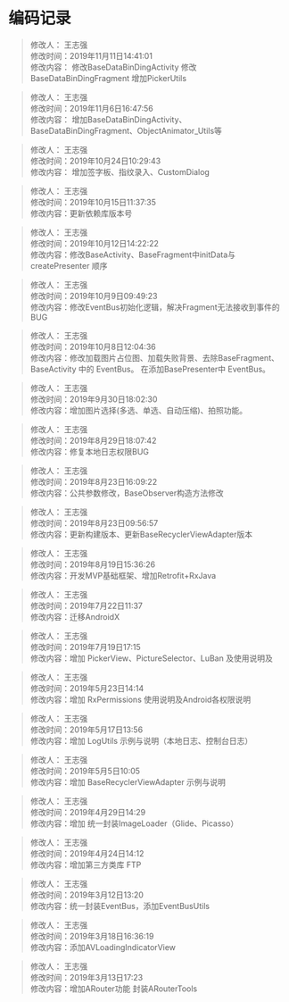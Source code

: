 # 编码记录

  >  修改人： 王志强 <br>
  >  修改时间：2019年11月11日14:41:01 <br>
  >  修改内容：	修改BaseDataBinDingActivity 修改BaseDataBinDingFragment 增加PickerUtils <br> 


  >  修改人： 王志强 <br>
  >  修改时间：2019年11月6日16:47:56 <br>
  >  修改内容：	增加BaseDataBinDingActivity、BaseDataBinDingFragment、ObjectAnimator_Utils等 <br> 

  >  修改人： 王志强 <br>
  >  修改时间：2019年10月24日10:29:43 <br>
  >  修改内容：	增加签字板、指纹录入、CustomDialog <br> 


   >  修改人： 王志强 <br>
  >  修改时间：2019年10月15日11:37:35 <br>
  >  修改内容：更新依赖库版本号 <br> 

  >  修改人： 王志强 <br>
  >  修改时间：2019年10月12日14:22:22 <br>
  >  修改内容：修改BaseActivity、BaseFragment中initData与createPresenter 顺序 <br> 

  >  修改人： 王志强 <br>
  >  修改时间：2019年10月9日09:49:23 <br>
  >  修改内容：修改EventBus初始化逻辑，解决Fragment无法接收到事件的BUG <br> 

 
  >  修改人： 王志强 <br>
  >  修改时间：2019年10月8日12:04:36 <br>
  >  修改内容：修改加载图片占位图、加载失败背景、去除BaseFragment、BaseActivity 中的  EventBus。 在添加BasePresenter中 EventBus。 <br> 


  >  修改人： 王志强 <br>
  >  修改时间：2019年9月30日18:02:30 <br>
  >  修改内容：增加图片选择(多选、单选、自动压缩)、拍照功能。 <br> 


  >  修改人： 王志强 <br>
  >  修改时间：2019年8月29日18:07:42 <br>
  >  修改内容：修复本地日志权限BUG <br> 

  >  修改人： 王志强 <br>
  >  修改时间：2019年8月23日16:09:22 <br>
  >  修改内容：公共参数修改，BaseObserver构造方法修改 <br> 

  >  修改人： 王志强 <br>
  >  修改时间：2019年8月23日09:56:57 <br>
  >  修改内容：更新构建版本、更新BaseRecyclerViewAdapter版本 <br>  

  >  修改人： 王志强 <br>
  >  修改时间：2019年8月19日15:36:26 <br>
  >  修改内容：开发MVP基础框架、增加Retrofit+RxJava <br>  

  >  修改人： 王志强 <br>
  >  修改时间：2019年7月22日11:37 <br>
  >  修改内容：迁移AndroidX <br>

  >  修改人： 王志强 <br>
  >  修改时间：2019年7月19日17:15 <br>
  >  修改内容：增加 PickerView、PictureSelector、LuBan 及使用说明及 <br>

  >  修改人： 王志强 <br>
  >  修改时间：2019年5月23日14:14 <br>
  >  修改内容：增加 RxPermissions 使用说明及Android各权限说明 <br>

  >  修改人： 王志强 <br>
  >  修改时间：2019年5月17日13:56 <br>
  >  修改内容：增加 LogUtils 示例与说明（本地日志、控制台日志） <br>

  >  修改人： 王志强 <br>
  >  修改时间：2019年5月5日10:05 <br>
  >  修改内容：增加 BaseRecyclerViewAdapter 示例与说明 <br>

  >  修改人： 王志强 <br>
  >  修改时间：2019年4月29日14:29 <br>
  >  修改内容：增加 统一封装ImageLoader（Glide、Picasso） <br>
  
  >  修改人： 王志强 <br>
  >  修改时间：2019年4月24日14:12 <br>
  >  修改内容：增加第三方类库 FTP <br>

  >  修改人： 王志强 <br>
  >  修改时间：2019年3月12日13:20 <br>
  >  修改内容：统一封装EventBus，添加EventBusUtils <br>

  >  修改人： 王志强 <br>
  >  修改时间：2019年3月18日16:36:19 <br>
  >  修改内容：添加AVLoadingIndicatorView <br>

  >  修改人： 王志强 <br>
  >  修改时间：2019年3月13日17:23 <br>
  >  修改内容：增加ARouter功能 封装ARouterTools  <br>

 
 